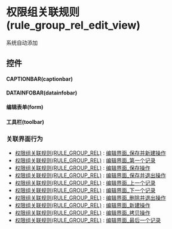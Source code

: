 # 权限组关联规则(rule_group_rel_edit_view)  <!-- {docsify-ignore-all} -->


系统自动添加



## 控件
#### CAPTIONBAR(captionbar)
#### DATAINFOBAR(datainfobar)
#### 编辑表单(form)
#### 工具栏(toolbar)


### 关联界面行为
  * [权限组关联规则(RULE_GROUP_REL)](module/base/rule_group_rel) : [编辑界面_保存并新建操作](module/base/rule_group_rel#界面行为)
  * [权限组关联规则(RULE_GROUP_REL)](module/base/rule_group_rel) : [编辑界面_第一个记录](module/base/rule_group_rel#界面行为)
  * [权限组关联规则(RULE_GROUP_REL)](module/base/rule_group_rel) : [编辑界面_保存操作](module/base/rule_group_rel#界面行为)
  * [权限组关联规则(RULE_GROUP_REL)](module/base/rule_group_rel) : [编辑界面_保存并退出操作](module/base/rule_group_rel#界面行为)
  * [权限组关联规则(RULE_GROUP_REL)](module/base/rule_group_rel) : [编辑界面_上一个记录](module/base/rule_group_rel#界面行为)
  * [权限组关联规则(RULE_GROUP_REL)](module/base/rule_group_rel) : [编辑界面_下一个记录](module/base/rule_group_rel#界面行为)
  * [权限组关联规则(RULE_GROUP_REL)](module/base/rule_group_rel) : [编辑界面_删除并退出操作](module/base/rule_group_rel#界面行为)
  * [权限组关联规则(RULE_GROUP_REL)](module/base/rule_group_rel) : [编辑界面_新建操作](module/base/rule_group_rel#界面行为)
  * [权限组关联规则(RULE_GROUP_REL)](module/base/rule_group_rel) : [编辑界面_拷贝操作](module/base/rule_group_rel#界面行为)
  * [权限组关联规则(RULE_GROUP_REL)](module/base/rule_group_rel) : [编辑界面_最后一个记录](module/base/rule_group_rel#界面行为)

<script>
 const { createApp } = Vue
  createApp({
    data() {
      return {

      }
    }
  }).use(ElementPlus).mount('#app')
</script>